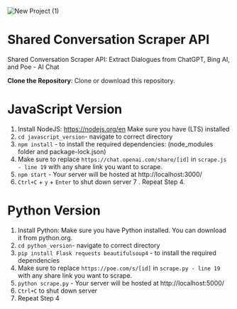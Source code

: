 ![New Project (1)](https://github.com/OrangeDev2/shared_conversation_scraper/assets/47803678/32e7ea39-540e-4f77-9337-75ef418c3cfc)
# Shared Conversation Scraper API
Shared Conversation Scraper API: Extract Dialogues from ChatGPT, Bing AI, and Poe - AI Chat

**Clone the Repository**: Clone or download this repository.

# JavaScript Version
1. Install NodeJS: https://nodejs.org/en Make sure you have (LTS) installed
2. `cd javascript_version`- navigate to correct directory
3. `npm install` - to install the required dependencies: (node_modules folder and package-lock.json)
4. Make sure to replace `https://chat.openai.com/share/[id]` in `scrape.js - line 19` with any share link you want to scrape.
5. `npm start` - Your server will be hosted at http://localhost:3000/
6. `Ctrl+C` + `y` + `Enter` to shut down server
7 . Repeat Step 4.

# Python Version
1. Install Python: Make sure you have Python installed. You can download it from python.org.
2. `cd python_version`- navigate to correct directory
3. `pip install Flask requests beautifulsoup4` - to install the required dependencies
4. Make sure to replace `https://poe.com/s/[id]` in `scrape.py - line 19` with any share link you want to scrape.
5. `python scrape.py` - Your server will be hosted at http://localhost:5000/
6. `Ctrl+C` to shut down server
7. Repeat Step 4